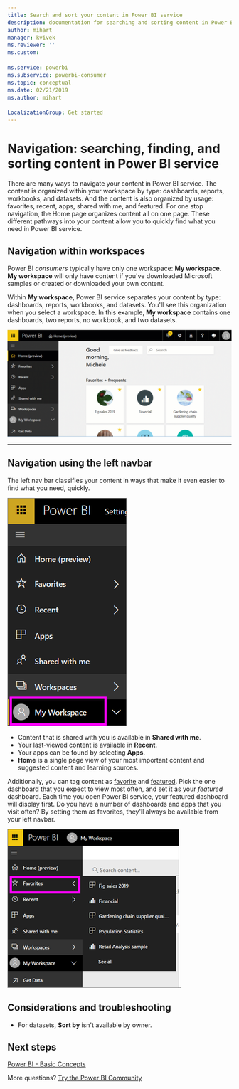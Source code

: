 ```yaml
---
title: Search and sort your content in Power BI service
description: documentation for searching and sorting content in Power BI workspaces
author: mihart
manager: kvivek
ms.reviewer: ''
ms.custom: 

ms.service: powerbi
ms.subservice: powerbi-consumer
ms.topic: conceptual
ms.date: 02/21/2019
ms.author: mihart

LocalizationGroup: Get started
---
```

# Navigation: searching, finding, and sorting content in Power BI service
There are many ways to navigate your content in Power BI service. The content is organized within your workspace by type: dashboards, reports, workbooks, and datasets.  And the content is also organized by usage: favorites, recent, apps, shared with me, and featured. For one stop navigation, the Home page organizes content all on one page. These different pathways into your content allow you to quickly find what you need in Power BI service.  

## Navigation within workspaces

Power BI *consumers* typically have only one workspace: **My workspace**. **My workspace** will only have content if you've downloaded Microsoft samples or created or downloaded your own content.  

Within **My workspace**, Power BI service separates your content by type: dashboards, reports, workbooks, and datasets. You'll see this organization when you select a workspace. In this example, **My workspace** contains one dashboards, two reports, no workbook, and two datasets.

![video](./media/end-user-search-sort/nav.gif)

________________________________________

## Navigation using the left navbar
The left nav bar classifies your content in ways that make it even easier to find what you need, quickly.  

![left nav bar](./media/end-user-search-sort/power-bi-newnav2.png)


- Content that is shared with you is available in **Shared with me**.
- Your last-viewed content is available in **Recent**. 
- Your apps can be found by selecting **Apps**.
- **Home** is a single page view of your most important content and suggested content and learning sources.

Additionally, you can tag content as [favorite](end-user-favorite.md) and [featured](end-user-featured.md). Pick the one dashboard that you expect to view most often, and set it as your *featured* dashboard. Each time you open Power BI service, your featured dashboard will display first. Do you have a number of dashboards and apps that you visit often? By setting them as favorites, they'll always be available from your left navbar.

![Favorites flyout](./media/end-user-search-sort/power-bi-favorite-flyout.png).


## Considerations and troubleshooting
* For datasets, **Sort by** isn't available by owner.

## Next steps
[Power BI - Basic Concepts](end-user-basic-concepts.md)

More questions? [Try the Power BI Community](http://community.powerbi.com/)
